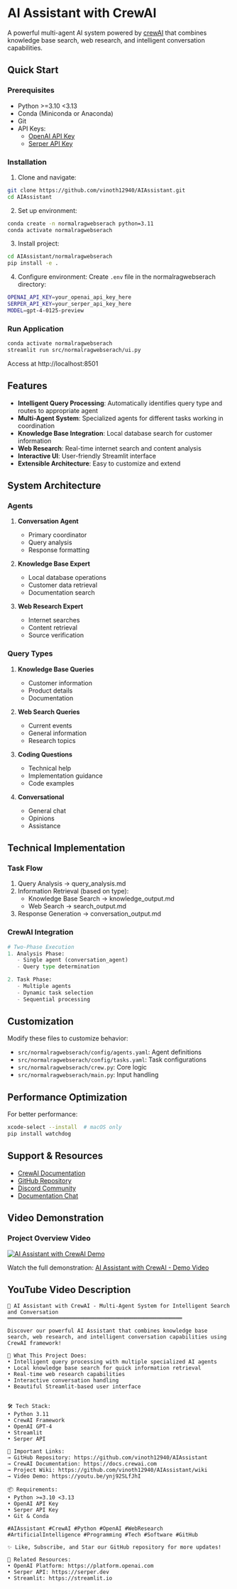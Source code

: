 # AI Assistant with CrewAI

A powerful multi-agent AI system powered by [crewAI](https://crewai.com) that combines knowledge base search, web research, and intelligent conversation capabilities.

## Quick Start

### Prerequisites

- Python >=3.10 <3.13
- Conda (Miniconda or Anaconda)
- Git
- API Keys:
  - [OpenAI API Key](https://platform.openai.com)
  - [Serper API Key](https://serper.dev)

### Installation

1. Clone and navigate:

```bash
git clone https://github.com/vinoth12940/AIAssistant.git
cd AIAssistant
```

2. Set up environment:

```bash
conda create -n normalragwebserach python=3.11
conda activate normalragwebserach
```

3. Install project:

```bash
cd AIAssistant/normalragwebserach
pip install -e .
```

4. Configure environment:
   Create `.env` file in the normalragwebserach directory:

```bash
OPENAI_API_KEY=your_openai_api_key_here
SERPER_API_KEY=your_serper_api_key_here
MODEL=gpt-4-0125-preview
```

### Run Application

```bash
conda activate normalragwebserach
streamlit run src/normalragwebserach/ui.py
```

Access at http://localhost:8501

## Features

- **Intelligent Query Processing**: Automatically identifies query type and routes to appropriate agent
- **Multi-Agent System**: Specialized agents for different tasks working in coordination
- **Knowledge Base Integration**: Local database search for customer information
- **Web Research**: Real-time internet search and content analysis
- **Interactive UI**: User-friendly Streamlit interface
- **Extensible Architecture**: Easy to customize and extend

## System Architecture

### Agents

1. **Conversation Agent**

   - Primary coordinator
   - Query analysis
   - Response formatting
2. **Knowledge Base Expert**

   - Local database operations
   - Customer data retrieval
   - Documentation search
3. **Web Research Expert**

   - Internet searches
   - Content retrieval
   - Source verification

### Query Types

1. **Knowledge Base Queries**

   - Customer information
   - Product details
   - Documentation
2. **Web Search Queries**

   - Current events
   - General information
   - Research topics
3. **Coding Questions**

   - Technical help
   - Implementation guidance
   - Code examples
4. **Conversational**

   - General chat
   - Opinions
   - Assistance

## Technical Implementation

### Task Flow

1. Query Analysis → query_analysis.md
2. Information Retrieval (based on type):
   - Knowledge Base Search → knowledge_output.md
   - Web Search → search_output.md
3. Response Generation → conversation_output.md

### CrewAI Integration

```python
# Two-Phase Execution
1. Analysis Phase:
   - Single agent (conversation_agent)
   - Query type determination

2. Task Phase:
   - Multiple agents
   - Dynamic task selection
   - Sequential processing
```

## Customization

Modify these files to customize behavior:

- `src/normalragwebserach/config/agents.yaml`: Agent definitions
- `src/normalragwebserach/config/tasks.yaml`: Task configurations
- `src/normalragwebserach/crew.py`: Core logic
- `src/normalragwebserach/main.py`: Input handling

## Performance Optimization

For better performance:

```bash
xcode-select --install  # macOS only
pip install watchdog
```

## Support & Resources

- [CrewAI Documentation](https://docs.crewai.com)
- [GitHub Repository](https://github.com/joaomdmoura/crewai)
- [Discord Community](https://discord.com/invite/X4JWnZnxPb)
- [Documentation Chat](https://chatg.pt/DWjSBZn)

## Video Demonstration

### Project Overview Video

[![AI Assistant with CrewAI Demo](https://img.youtube.com/vi/ynj92SLfJhI/0.jpg)](https://youtu.be/ynj92SLfJhI)

Watch the full demonstration: [AI Assistant with CrewAI - Demo Video](https://youtu.be/ynj92SLfJhI)

## YouTube Video Description

```
🤖 AI Assistant with CrewAI - Multi-Agent System for Intelligent Search and Conversation
═══════════════════════════════════════════════════════

Discover our powerful AI Assistant that combines knowledge base search, web research, and intelligent conversation capabilities using CrewAI framework!

🎯 What This Project Does:
• Intelligent query processing with multiple specialized AI agents
• Local knowledge base search for quick information retrieval
• Real-time web research capabilities
• Interactive conversation handling
• Beautiful Streamlit-based user interface


🛠 Tech Stack:
• Python 3.11
• CrewAI Framework
• OpenAI GPT-4
• Streamlit
• Serper API

🔗 Important Links:
→ GitHub Repository: https://github.com/vinoth12940/AIAssistant
→ CrewAI Documentation: https://docs.crewai.com
→ Project Wiki: https://github.com/vinoth12940/AIAssistant/wiki
→ Video Demo: https://youtu.be/ynj92SLfJhI

📦 Requirements:
• Python >=3.10 <3.13
• OpenAI API Key
• Serper API Key
• Git & Conda

#AIAssistant #CrewAI #Python #OpenAI #WebResearch #ArtificialIntelligence #Programming #Tech #Software #GitHub

✨ Like, Subscribe, and Star our GitHub repository for more updates!

📝 Related Resources:
• OpenAI Platform: https://platform.openai.com
• Serper API: https://serper.dev
• Streamlit: https://streamlit.io
```
